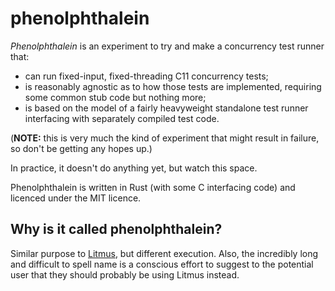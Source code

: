 # phenolphthalein

_Phenolphthalein_ is an experiment to try and make a concurrency test runner that:

- can run fixed-input, fixed-threading C11 concurrency tests;
- is reasonably agnostic as to how those tests are implemented, requiring some common
  stub code but nothing more;
- is based on the model of a fairly heavyweight standalone test runner interfacing with
  separately compiled test code.

(**NOTE:** this is very much the kind of experiment that might result in failure, so
don't be getting any hopes up.)

In practice, it doesn't do anything yet, but watch this space.

Phenolphthalein is written in Rust (with some C interfacing code) and licenced under the
MIT licence.

## Why is it called phenolphthalein?

Similar purpose to [Litmus](https://github.com/herdtools/litmus7), but different execution.
Also, the incredibly long and difficult to spell name is a conscious effort to suggest to
the potential user that they should probably be using Litmus instead.
